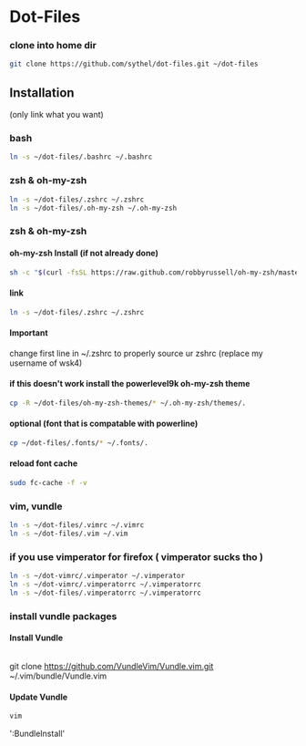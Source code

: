 # Dot-Files
### clone into home dir
```bash
git clone https://github.com/sythel/dot-files.git ~/dot-files
```

## Installation
(only link what you want)

### bash
```bash
ln -s ~/dot-files/.bashrc ~/.bashrc
```

### zsh & oh-my-zsh
```bash
ln -s ~/dot-files/.zshrc ~/.zshrc
ln -s ~/dot-files/.oh-my-zsh ~/.oh-my-zsh
```

### zsh & oh-my-zsh
#### oh-my-zsh Install (if not already done)
```bash
sh -c "$(curl -fsSL https://raw.github.com/robbyrussell/oh-my-zsh/master/tools/install.sh)"
```
#### link
```bash
ln -s ~/dot-files/.zshrc ~/.zshrc
```
#### Important
change first line in ~/.zshrc to properly source ur zshrc (replace my username of wsk4)

#### if this doesn't work install the powerlevel9k oh-my-zsh theme
```bash
cp -R ~/dot-files/oh-my-zsh-themes/* ~/.oh-my-zsh/themes/.
```

#### optional (font that is compatable with powerline)
```bash
cp ~/dot-files/.fonts/* ~/.fonts/.
```

#### reload font cache
```bash
sudo fc-cache -f -v
```

### vim, vundle
```bash
ln -s ~/dot-files/.vimrc ~/.vimrc
ln -s ~/dot-files/.vim ~/.vim
```

### if you use vimperator for firefox ( vimperator sucks tho )
```bash
ln -s ~/dot-vimrc/.vimperator ~/.vimperator
ln -s ~/dot-vimrc/.vimperatorrc ~/.vimperatorrc
ln -s ~/dot-files/.vimperatorrc ~/.vimperatorrc
```

### install vundle packages
#### Install Vundle
```bash
```
git clone https://github.com/VundleVim/Vundle.vim.git ~/.vim/bundle/Vundle.vim

#### Update Vundle
```bash
vim
```
':BundleInstall'
